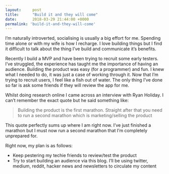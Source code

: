 ```yaml
---
layout:     post
title:      "Build it and they will come"
date:       2018-03-29 21:44:00 +0000
permalink: 'build-it-and-they-will-come'
---
```


I’m naturally introverted, socialising is usually a big effort for me. Spending time alone or with my wife is how I recharge. I love building things but I find it difficult to talk about the thing I’ve build and communicate it’s benefits.

Recently I build a MVP and have been trying to recruit some early testers. I’ve struggled, the experience has taught me the importance of having an audience. Building the product was easy (for a programmer) and fun. I knew what I needed to do, it was just a case of working through it. Now that I’m trying to recruit users, I feel like a fish out of water. The only thing I’ve done so far is ask some friends if they will review the app for me.

Whilst doing research online I came across an interview with Ryan Holiday. I can’t remember the exact quote but he said something like:

> Building the product is the first marathon. Straight after that you need to run a second marathon which is marketing/selling the product

This quote perfectly sums up where I am right now. I’ve just finished a marathon but I must now run a second marathon that I’m completely unprepared for.

Right now, my plan is as follows:
* Keep pestering my techie friends to review/test the product
* Try to start building an audience via this blog. I’ll be using twitter, medium, reddit, hacker news and newsletters to circulate my content
